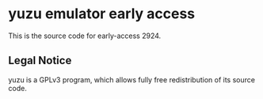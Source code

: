 yuzu emulator early access
=============

This is the source code for early-access 2924.

## Legal Notice

yuzu is a GPLv3 program, which allows fully free redistribution of its source code.